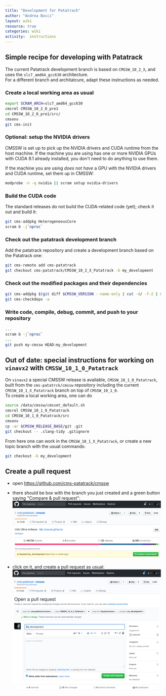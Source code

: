 ```yaml
---
title: "Development for Patatrack"
author: "Andrea Bocci"
layout: wiki
resource: true
categories: wiki
activity:  instructions
---
```


## Simple recipe for developing with Patatrack
The current Patatrack development branch is based on `CMSSW_10_2_X`, and uses the `slc7_amd64_gcc630` architecture.  
For a different branch and architatcure, adapt these instructions as needed.

### Create a local working area as usual
```bash
export SCRAM_ARCH=slc7_amd64_gcc630
cmsrel CMSSW_10_2_0_pre1
cd CMSSW_10_2_0_pre1/src/
cmsenv
git cms-init
```

### Optional: setup the NVIDIA drivers
CMSSW is set up to pick up the NVIDIA drivers and CUDA runtime from the host machine.
If the machine you are using has one or more NVIDIA GPUs with CUDA 9.1 already installed, you don't need to do anything to use them.

If the machine you are using *does not have* a GPU with the NVIDIA drivers and CUDA runtime, set them up in CMSSW:
```bash
modprobe -n -q nvidia || scram setup nvidia-drivers
```

### Build the CUDA code
The standard releases do not build the CUDA-related code (yet); check it out and build it:
```bash
git cms-addpkg HeterogeneousCore
scram b -j`nproc`
```

### Check out the patatrack development branch
Add the patatrack repository and create a development branch based on the Patatrack one:
```bash
git cms-remote add cms-patatrack
git checkout cms-patatrack/CMSSW_10_2_X_Patatrack -b my_development
```

### Check out the modified packages and their dependencies
```bash
git cms-addpkg $(git diff $CMSSW_VERSION --name-only | cut -d/ -f-2 | sort -u)
git cms-checkdeps -a
```

### Write code, compile, debug, commit, and push to your repository
```bash
...
scram b -j`nproc`
...
git push my-cmssw HEAD:my_development
```

## Out of date: special instructions for working on `vinavx2` with `CMSSW_10_1_0_Patatrack`
On `vinavx2` a special CMSSW release is available, `CMSSW_10_1_0_Patatrack`, built from the `cms-patatrck/cmssw` repository including the current `CMSSW_10_1_X_Patatrack` branch on top of `CMSSW_10_1_0`.  
To create a local working area, one can do
```bash
source /data/cmssw/cmsset_default.sh
cmsrel CMSSW_10_1_0_Patatrack
cd CMSSW_10_1_0_Patatrack/src
cmsenv
cp -ar $CMSSW_RELEASE_BASE/git .git
git checkout -- .clang-tidy .gitignore
```

From here one can work in the `CMSSW_10_1_X_Patatrack`, or create a new topic branch with the usual commands:
```bash
git checkout -b my_development
```

## Create a pull request
  - open https://github.com/cms-patatrack/cmssw

  - there should be box with the branch you just created and a green button saying "Compare & pull request":
    ![Compare & pull request](screenshot1.png "Compare & pull request")

  - click on it, and create a pull request as usual:
    ![Create a pull request](screenshot2.png "Create a request")

